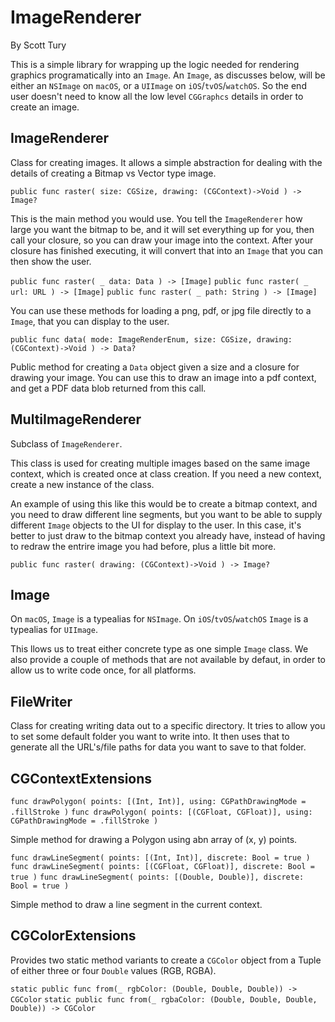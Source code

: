 # ImageRenderer
By Scott Tury

This is a simple library for wrapping up the logic needed for rendering graphics programatically into an `Image`.  An `Image`, as discusses below, will be either an `NSImage` on `macOS`, or a `UIImage` on `iOS`/`tvOS`/`watchOS`.  So the end user doesn't need to know all the low level `CGGraphcs` details in order to create an image. 

## ImageRenderer

Class for creating images.  It allows a simple abstraction for dealing with the details of creating a Bitmap vs Vector type image.

`public func raster( size: CGSize, drawing: (CGContext)->Void ) -> Image?`

This is the main method you would use.  You tell the `ImageRenderer` how large you want the bitmap to be, and it will set everything up for you, then call your closure, so you can draw your image into the context.  After your closure has finished executing, it will convert that into an `Image` that you can then show the user.

`public func raster( _ data: Data ) -> [Image]`
`public func raster( _ url: URL ) -> [Image]`
`public func raster( _ path: String ) -> [Image]`

You can use these methods for loading a png, pdf, or jpg file directly to a `Image`, that you can display to the user.

`public func data( mode: ImageRenderEnum, size: CGSize, drawing: (CGContext)->Void ) -> Data?`

Public method for creating a `Data` object given a size and a closure for drawing your image.  You can use this to draw an image into a pdf context, and get a PDF data blob returned from this call.

## MultiImageRenderer
Subclass of `ImageRenderer`.

This class is used for creating multiple images based on the same image context, which is created once at class creation.  If you need a new context, create a new instance of the class.

An example of using this like this would be to create a bitmap context, and you need to draw different line segments, but you want to be able to supply different `Image` objects to the UI for display to the user.  In this case, it's better to just draw to the bitmap context you already have, instead of having to redraw the entrire image you had before, plus a little bit more.

`public func raster( drawing: (CGContext)->Void ) -> Image?`

## Image

On `macOS`, `Image` is a typealias for `NSImage`.
On `iOS`/`tvOS`/`watchOS` `Image` is a typealias for `UIImage`.

This llows us to treat either concrete type as one simple `Image` class.  We also provide a couple of methods that are not available by defaut, in order to allow us to write code once, for all platforms.

## FileWriter

Class for creating writing data out to a specific directory. It tries to allow you to set some default folder you want to write into.  It then uses that to generate all the URL's/file paths for data you want to save to that folder.




## CGContextExtensions

`func drawPolygon( points: [(Int, Int)], using: CGPathDrawingMode = .fillStroke )`
`func drawPolygon( points: [(CGFloat, CGFloat)], using: CGPathDrawingMode = .fillStroke )`

Simple method for drawing a Polygon using abn array of (x, y) points.

`func drawLineSegment( points: [(Int, Int)], discrete: Bool = true )` 
`func drawLineSegment( points: [(CGFloat, CGFloat)], discrete: Bool = true )`
`func drawLineSegment( points: [(Double, Double)], discrete: Bool = true )`

 Simple method to draw a line segment in the current context.
 
## CGColorExtensions

Provides two static method variants to create a `CGColor` object from a Tuple of either three or four `Double` values (RGB, RGBA).  

`static public func from(_ rgbColor: (Double, Double, Double)) -> CGColor`
`static public func from(_ rgbaColor: (Double, Double, Double, Double)) -> CGColor`


